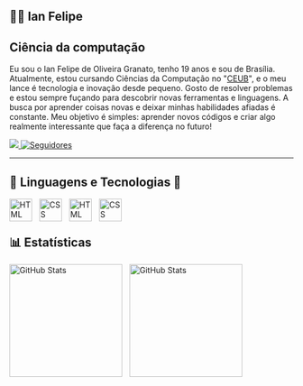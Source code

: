 ## 🐱‍👤 Ian Felipe ##

## Ciência da computação

Eu sou o Ian Felipe de Oliveira Granato, tenho 19 anos e sou de Brasília. Atualmente, estou cursando Ciências da Computação no "[CEUB](https://seletivo.uniceub.br/graduacao-presencial)", e o meu lance é tecnologia e inovação desde pequeno. Gosto de resolver problemas e estou sempre fuçando para descobrir novas ferramentas e linguagens. A busca por aprender coisas novas e deixar minhas habilidades afiadas é constante. Meu objetivo é simples: aprender novos códigos e criar algo realmente interessante que faça a diferença no futuro!
<p align ="left">
        <a href="https://www.instagram.com/ian_granato?igsh=Y2JuMmZoeWl4bmgx"><img src="https://img.shields.io/badge/Instagram-E4405F?style=for-the-badge&logo=instagram&logoColor=white"/>
</a>
<a href="https://github.com/satez2?tab=followers">
            <img 
            alt="Seguidores" 
            title="Me siga no GitHub" 
            src="https://custom-icon-badges.demolab.com/github/followers/satez2?color=236ad3&labelColor=1155ba&style=for-the-badge&logo=github&label=Seguidores&logoColor=white"
            />
        </a>
</p>

---
## 🤖 Linguagens e Tecnologias 🤖
<img 
    align="left" 
    alt="HTML"
    title="HTML" 
    width="40px" 
    style="padding-right: 10px;" 
    src="https://cdn.jsdelivr.net/gh/devicons/devicon@latest/icons/html5/html5-original.svg" 
/>
<img 
    align="left" 
    alt="CSS"
    title="CSS" 
    width="40px" 
    style="padding-right: 10px;" 
    src="https://cdn.jsdelivr.net/gh/devicons/devicon@latest/icons/css3/css3-original.svg"
/>
<img 
    align="left" 
    alt="HTML"
    title="HTML" 
    width="40px" 
    style="padding-right: 10px;" 
    src="https://cdn.jsdelivr.net/gh/devicons/devicon@latest/icons/java/java-original.svg"
/>

<img 
    align="left" 
    alt="CSS"
    title="CSS" 
    width="40px" 
    style="padding-right: 10px;" 
    src="https://cdn.jsdelivr.net/gh/devicons/devicon@latest/icons/python/python-original.svg"
/>
<br/>
<br/>

## 📊 Estatísticas

<p>
<img 
    align="left" 
    alt="GitHub Stats" 
    height="200" 
    style="padding-right: 10px;" 
    src="https://github-readme-stats.vercel.app/api?username=satez2&show_icons=true&theme=tokyonight&include_all_commits=true&locale=pt-br" 
  />

<img
    align="left"
    alt="GitHub Stats"
    height="200px"
    style="padding-right: 10px"
    src="https://github-readme-stats.vercel.app/api/top-langs/?username=satez2&theme=tokyonight&layout=compact&custom_title=Tecnologias&langs_count=7"
/>

</p>
